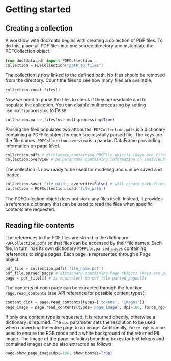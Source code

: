 # Getting started

## Creating a collection
A workflow with doc2data begins with creating a collection of PDF files. To do this, place all PDF files into one source directory and instantiate the PDFCollection object.

```python
from doc2data.pdf import PDFCollection
collection = PDFCollection("path_to_files")
```

The collection is now linked to the defined path. No files should be removed from the directory. Count the files to see how many files are available.

```python
collection.count_files()
```

Now we need to parse the files to check if they are readable and to populate the collection. You can disable multiprocessing by setting `use_multiprocessing` to False.

```python
collection.parse_files(use_multiprocessing=True)
```

Parsing the files populates two attributes. `PDFCollection.pdfs` is a dictionary containing a PDFFile object for each successfully parsed file. The keys are the file names. `PDFCollection.overview` is a pandas DataFrame provinding information on page level.

```python
collection.pdfs # dictionary containing PDFFile objects (keys are filenames)
collection.overview # pd.DataFrame containing information on individual pages
```

The collection is now ready to be used for modeling and can be saved and loaded.

```python
collection.save('file_path', overwrite=False) # will create path directories if necessary
collection = PDFCollection.load('file_path')
```

The PDFCollection object does not store any files itself. Instead, it provides a reference dictionary that can be used to read the files when specific contents are requested.

## Reading file contents
The references to the PDF files are stored in the dictionary `PDFCollection.pdfs` so that files can be accessed by their file names. Each file, in turn, has its own dictionary `PDFFile.parsed_pages` containing references to single pages. Each page is represented through a Page object.

```python
pdf_file = collection.pdfs['file_name.pdf']
pdf_file.parsed_pages # dictionary containing Page objects (keys are page numbers)
page = pdf_file[2] # is equivalent to pdf_file.parsed_pages[2]
```

The contents of each page can be extracted through the function `Page.read_contents` (see API reference for possible content types):

```python
content_dict = page.read_contents(types=['tokens', 'images'])
page_image = page.read_contents(types='page_image', dpi=100, force_rgb=True)
```

If only one content type is requested, it is returned directly, otherwise a dictionary is returned. The `dpi` parameter sets the resolution to be used when converting the entire page to an image. Additionally, `force_rgb` can be used to ensure the RGB mode and a white background of the returned PIL image. The image of the page including bounding boxes for text tokens and contained images can be also extracted as follows:

```python
page.show_page_image(dpi=100, show_bboxes=True)
```

